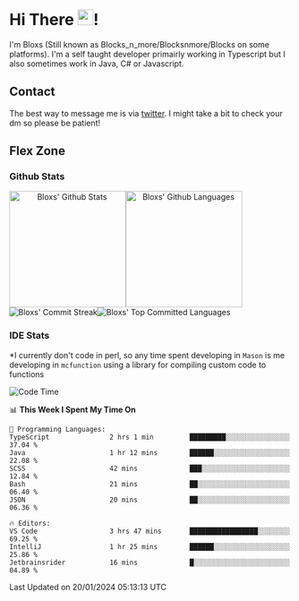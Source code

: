 # Hi There <img src="https://media.giphy.com/media/hvRJCLFzcasrR4ia7z/giphy.gif" width="28">!
I'm Bloxs (Still known as Blocks_n_more/Blocksnmore/Blocks on some platforms). I'm a self taught developer primairly working in Typescript but I also sometimes work in Java, C# or Javascript. 

## Contact
The best way to message me is via [twitter](https://twitter.com/blocksnmore). I might take a bit to check your dm so please be patient!

## Flex Zone
### Github Stats
<div style="display: flex;" align="center">
  <img src="https://readme-stats-gules.vercel.app/api?username=Blocksnmore&bg_color=23272A&show_icons=true&count_private=true&title_color=fff&text_color=fff&icon_color=3d34eb&hide_border=true&border_radius=10" alt="Bloxs' Github Stats" style="height: 13rem" />
 <img src="https://readme-stats-gules.vercel.app/api/top-langs/?username=Blocksnmore&layout=donut&count_private=true&hide_border=true&bg_color=23272A&title_color=fff&text_color=fff&icon_color=3d34eb&border_radius=10" alt="Bloxs' Github Languages" style="height: 13rem;" />
</div>
<div style="display: flex;" align="center">
  <img src="https://streak-stats.demolab.com?user=Blocksnmore&theme=github-dark-blue&hide_border=true" alt="Bloxs' Commit Streak">
  <img src="http://github-profile-summary-cards.vercel.app/api/cards/most-commit-language?username=Blocksnmore&theme=github_dark" alt="Bloxs' Top Committed Languages">
</div>

### IDE Stats
*I currently don't code in perl, so any time spent developing in `Mason` is me developing in `mcfunction` using a library for compiling custom code to functions
<!--START_SECTION:waka-->
![Code Time](http://img.shields.io/badge/Code%20Time-716%20hrs%202%20mins-blue)

📊 **This Week I Spent My Time On** 

```text
💬 Programming Languages: 
TypeScript               2 hrs 1 min         █████████░░░░░░░░░░░░░░░░   37.04 % 
Java                     1 hr 12 mins        ██████░░░░░░░░░░░░░░░░░░░   22.08 % 
SCSS                     42 mins             ███░░░░░░░░░░░░░░░░░░░░░░   12.84 % 
Bash                     21 mins             ██░░░░░░░░░░░░░░░░░░░░░░░   06.40 % 
JSON                     20 mins             ██░░░░░░░░░░░░░░░░░░░░░░░   06.36 % 

🔥 Editors: 
VS Code                  3 hrs 47 mins       █████████████████░░░░░░░░   69.25 % 
IntelliJ                 1 hr 25 mins        ██████░░░░░░░░░░░░░░░░░░░   25.86 % 
Jetbrainsrider           16 mins             █░░░░░░░░░░░░░░░░░░░░░░░░   04.89 % 
```


 Last Updated on 20/01/2024 05:13:13 UTC
<!--END_SECTION:waka-->
